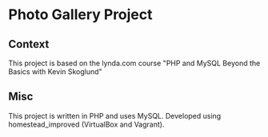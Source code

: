 # Photo Gallery Project

## Context

This project is based on the lynda.com course "PHP and MySQL Beyond the Basics with Kevin Skoglund"

## Misc

This project is written in PHP and uses MySQL.  Developed using homestead_improved (VirtualBox and Vagrant).
